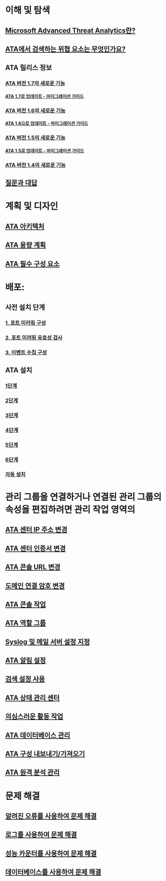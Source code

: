 # 이해 및 탐색
## [Microsoft Advanced Threat Analytics란?](/advanced-threat-analytics/understand-explore/what-is-ata.md)
## [ATA에서 검색하는 위협 요소는 무엇인가요?](/advanced-threat-analytics/understand-explore/ata-threats.md)
## ATA 릴리스 정보
### [ATA 버전 1.7의 새로운 기능](/advanced-threat-analytics/understand-explore/whats-new-version-1.7.md)
#### [ATA 1.7로 업데이트 - 마이그레이션 가이드](/advanced-threat-analytics/understand-explore/ata-update-1.7-migration-guide.md)
### [ATA 버전 1.6의 새로운 기능](/advanced-threat-analytics/understand-explore/whats-new-version-1.6.md)
#### [ATA 1.6으로 업데이트 - 마이그레이션 가이드](/advanced-threat-analytics/understand-explore/ata-update-1.6-migration-guide.md)
### [ATA 버전 1.5의 새로운 기능](/advanced-threat-analytics/understand-explore/whats-new-version-1.5.md)
#### [ATA 1.5로 업데이트 - 마이그레이션 가이드](/advanced-threat-analytics/understand-explore/ata-update-1.5-migration-guide.md)
### [ATA 버전 1.4의 새로운 기능](/advanced-threat-analytics/understand-explore/whats-new-version-1.4.md)
## [질문과 대답](/advanced-threat-analytics/understand-explore/ata-technical-faq.md)
# 계획 및 디자인
## [ATA 아키텍처](/advanced-threat-analytics/plan-design/ata-architecture.md)
## [ATA 용량 계획](/advanced-threat-analytics/plan-design/ata-capacity-planning.md)
## [ATA 필수 구성 요소](/advanced-threat-analytics/plan-design/ata-prerequisites.md)
# 배포:
## 사전 설치 단계
### [1. 포트 미러링 구성](/advanced-threat-analytics/deploy-use/configure-port-mirroring.md)
### [2. 포트 미러링 유효성 검사](/advanced-threat-analytics/deploy-use/validate-port-mirroring.md)
### [3. 이벤트 수집 구성](/advanced-threat-analytics/deploy-use/configure-event-collection.md)
## ATA 설치
### [1단계](/advanced-threat-analytics/deploy-use/install-ata-step1.md)
### [2단계](/advanced-threat-analytics/deploy-use/install-ata-step2.md)
### [3단계](/advanced-threat-analytics/deploy-use/install-ata-step3.md)
### [4단계](/advanced-threat-analytics/deploy-use/install-ata-step4.md)
### [5단계](/advanced-threat-analytics/deploy-use/install-ata-step5.md)
### [6단계](/advanced-threat-analytics/deploy-use/install-ata-step6.md)
### [자동 설치](/advanced-threat-analytics/deploy-use/ata-silent-installation.md)
# 관리 그룹을 연결하거나 연결된 관리 그룹의 속성을 편집하려면 관리 작업 영역의
## [ATA 센터 IP 주소 변경](/advanced-threat-analytics/deploy-use/modifying-ata-config-centerip.md)
## [ATA 센터 인증서 변경](/advanced-threat-analytics/deploy-use/modifying-ata-config-centercert.md)
## [ATA 콘솔 URL 변경](/advanced-threat-analytics/deploy-use/modifying-ata-config-consoleurl.md)
## [도메인 연결 암호 변경](/advanced-threat-analytics/deploy-use/modifying-ata-config-dcpassword.md)
## [ATA 콘솔 작업](/advanced-threat-analytics/deploy-use/working-with-ata-console.md)
## [ATA 역할 그룹](/advanced-threat-analytics/deploy-use/ata-role-groups.md)
## [Syslog 및 메일 서버 설정 지정](/advanced-threat-analytics/deploy-use/setting-syslog-email-server-settings.md)
## [ATA 알림 설정](/advanced-threat-analytics/deploy-use/setting-ata-alerts.md)
## [검색 설정 사용](/advanced-threat-analytics/deploy-use/working-with-detection-settings.md)
## [ATA 상태 관리 센터](/advanced-threat-analytics/deploy-use/ata-health-center.md)
## [의심스러운 활동 작업](/advanced-threat-analytics/deploy-use/working-with-suspicious-activities.md)
## [ATA 데이터베이스 관리](/advanced-threat-analytics/deploy-use/ata-database-management.md)
## [ATA 구성 내보내기/가져오기](/advanced-threat-analytics/deploy-use/ata-configuration-file.md)
## [ATA 원격 분석 관리](/advanced-threat-analytics/deploy-use/manage-telemetry-settings.md)
# 문제 해결
## [알려진 오류를 사용하여 문제 해결](/advanced-threat-analytics/troubleshoot/troubleshooting-ata-known-errors.md)
## [로그를 사용하여 문제 해결](/advanced-threat-analytics/troubleshoot/troubleshooting-ata-using-logs.md)
## [성능 카운터를 사용하여 문제 해결](/advanced-threat-analytics/troubleshoot/troubleshooting-ata-using-perf-counters.md)
## [데이터베이스를 사용하여 문제 해결](/advanced-threat-analytics/troubleshoot/troubleshooting-ata-using-ata-database.md)


<!--HONumber=Jan17_HO2-->


